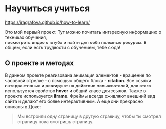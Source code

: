 # Научиться учиться

https://iragrafova.github.io/how-to-learn/

Это мой первый проект.
Тут можно почитать интересную информацию о техниках обучения, \
посмотреть видео с ютуба и найти для себя полезные ресурсы.
В общем, если есть трудности с обучением, тебе сюда!

## О проекте и методах
В данном проекте реализована анимация элементов - вращение по часововй стрелке - с помощью общего блока - __rotation__.
Все ссылки интеррактивные и реагируют на действия пользователей, для этого используется свойство __hover__ и общий класс для ссылок.
Также в проекте используется __iframe__. Фреймы всегда оживляют внешний вид сайта и делают его более интерактивным. А еще они прекрасно описаны в Доке:

> Мы встроили одну страницу в другую страницу, чтобы ты смотрел страницу пока смотришь страницу.
